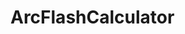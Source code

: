 # ArcFlashCalculator


  <connectionStrings>
    <add
    name="ARCCDbContext"
    providerName="System.Data.SqlClient"
    connectionString="Data Source=(LocalDB)\MSSQLLocalDB;
 AttachDbFilename=|DataDirectory|ArcCalculator.mdf;
 Integrated Security=True;
 Connect Timeout = 30"
 />
  </connectionStrings>

